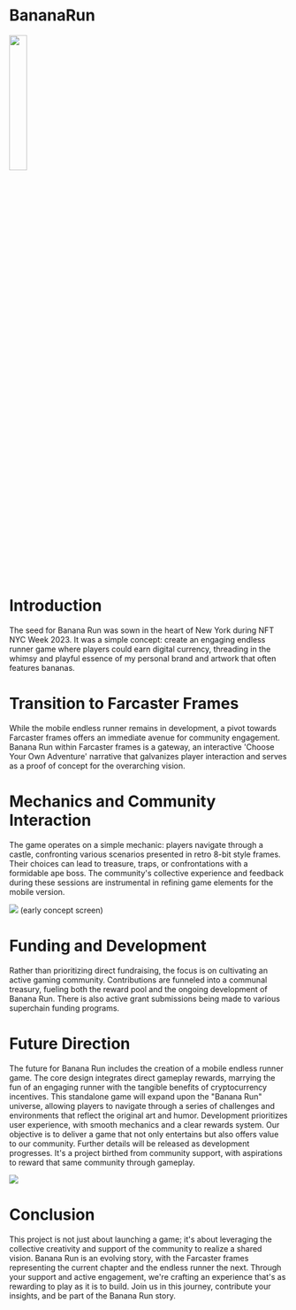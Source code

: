 # BananaRun
<img src="http://aaronvick.com/wp-content/uploads/2024/04/aaron_banana_run_teaser-scaled.jpg" width="25%" height="25%"> 

# Introduction
The seed for Banana Run was sown in the heart of New York during NFT NYC Week 2023. It was a simple concept: create an engaging endless runner game where players could earn digital currency, threading in the whimsy and playful essence of my personal brand and artwork that often features bananas.

# Transition to Farcaster Frames
While the mobile endless runner remains in development, a pivot towards Farcaster frames offers an immediate avenue for community engagement. Banana Run within Farcaster frames is a gateway, an interactive 'Choose Your Own Adventure' narrative that galvanizes player interaction and serves as a proof of concept for the overarching vision.

# Mechanics and Community Interaction
The game operates on a simple mechanic: players navigate through a castle, confronting various scenarios presented in retro 8-bit style frames. Their choices can lead to treasure, traps, or confrontations with a formidable ape boss. The community's collective experience and feedback during these sessions are instrumental in refining game elements for the mobile version.

<img src="http://aaronvick.com/wp-content/uploads/2024/04/banan-run-intro.jpeg">
(early concept screen)

# Funding and Development
Rather than prioritizing direct fundraising, the focus is on cultivating an active gaming community. Contributions are funneled into a communal treasury, fueling both the reward pool and the ongoing development of Banana Run. There is also active grant submissions being made to various superchain funding programs.

# Future Direction
The future for Banana Run includes the creation of a mobile endless runner game. The core design integrates direct gameplay rewards, marrying the fun of an engaging runner with the tangible benefits of cryptocurrency incentives. This standalone game will expand upon the "Banana Run" universe, allowing players to navigate through a series of challenges and environments that reflect the original art and humor. Development prioritizes user experience, with smooth mechanics and a clear rewards system. Our objective is to deliver a game that not only entertains but also offers value to our community. Further details will be released as development progresses. It's a project birthed from community support, with aspirations to reward that same community through gameplay.

<img src="http://aaronvick.com/wp-content/uploads/2024/04/banana-run-endless-runner.jpg">

# Conclusion
This project is not just about launching a game; it's about leveraging the collective creativity and support of the community to realize a shared vision. Banana Run is an evolving story, with the Farcaster frames representing the current chapter and the endless runner the next. Through your support and active engagement, we're crafting an experience that's as rewarding to play as it is to build. Join us in this journey, contribute your insights, and be part of the Banana Run story.
